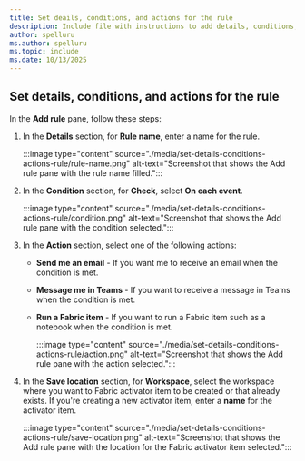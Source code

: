 ```yaml
---
title: Set deails, conditions, and actions for the rule
description: Include file with instructions to add details, conditions, and actions for a rule in a Fabric activator. 
author: spelluru
ms.author: spelluru
ms.topic: include
ms.date: 10/13/2025
---
```


## Set details, conditions, and actions for the rule

In the **Add rule** pane, follow these steps:

1. In the **Details** section, for **Rule name**, enter a name for the rule. 

    :::image type="content" source="./media/set-details-conditions-actions-rule/rule-name.png" alt-text="Screenshot that shows the Add rule pane with the rule name filled.":::
1. In the **Condition** section, for **Check**, select **On each event**. 

    :::image type="content" source="./media/set-details-conditions-actions-rule/condition.png" alt-text="Screenshot that shows the Add rule pane with the condition selected.":::    
1. In the **Action** section, select one of the following actions:
    - **Send me an email** - If you want me to receive an email when the condition is met. 
    - **Message me in Teams** - If you want to receive a message in Teams when the condition is met. 
    - **Run a Fabric item** - If you want to run a Fabric item such as a notebook when the condition is met. 

        :::image type="content" source="./media/set-details-conditions-actions-rule/action.png" alt-text="Screenshot that shows the Add rule pane with the action selected.":::            
1. In the **Save location** section, for **Workspace**, select the workspace where you want to Fabric activator item to be created or that already exists. If you're creating a new activator item, enter a **name** for the activator item. 

    :::image type="content" source="./media/set-details-conditions-actions-rule/save-location.png" alt-text="Screenshot that shows the Add rule pane with the location for the Fabric activator item selected.":::   